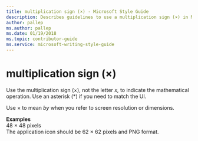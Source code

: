 ```yaml
---
title: multiplication sign (×) - Microsoft Style Guide
description: Describes guidelines to use a multiplication sign (×) in Microsoft documents and provides multiple examples.
author: pallep
ms.author: pallep
ms.date: 01/19/2018
ms.topic: contributor-guide
ms.service: microsoft-writing-style-guide
---
```


# multiplication sign (×)

Use the multiplication sign (×), not the letter *x,* to indicate the mathematical operation. Use an asterisk (\*) if you need to match the UI.

Use × to mean *by* when you refer to screen resolution or dimensions.

**Examples**  
48 × 48 pixels  
The application icon should be 62 × 62 pixels and PNG format.
